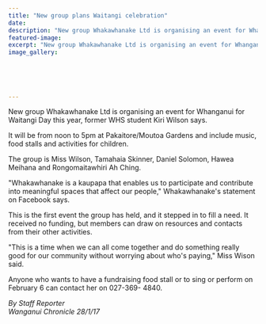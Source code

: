 ```yaml
---
title: "New group plans Waitangi celebration"
date: 
description: "New group Whakawhanake Ltd is organising an event for Whanganui for Waitangi Day this year, former WHS student Kiri Wilson says."
featured-image: 
excerpt: "New group Whakawhanake Ltd is organising an event for Whanganui for Waitangi Day this year, former WHS student Kiri Wilson says."
image_gallery:
	
	
	
	
	
---
```


<p>New group Whakawhanake Ltd is organising an event for Whanganui for Waitangi Day this year, former WHS student Kiri Wilson says.</p>
<p>It will be from noon to 5pm at Pakaitore/Moutoa Gardens and include music, food stalls and activities for children.</p>
<p>The group is Miss Wilson, Tamahaia Skinner, Daniel Solomon, Hawea Meihana and Rongomaitawhiri Ah Ching.</p>
<p>"Whakawhanake is a kaupapa that enables us to participate and contribute into meaningful spaces that affect our people," Whakawhanake's statement on Facebook says.</p>
<p>This is the first event the group has held, and it stepped in to fill a need. It received no funding, but members can draw on resources and contacts from their other activities.</p>
<p>"This is a time when we can all come together and do something really good for our community without worrying about who's paying," Miss Wison said.</p>
<p>Anyone who wants to have a fundraising food stall or to sing or perform on February 6 can contact her on 027-369- 4840.</p>
<p class="clear syndicator"><em>By Staff Reporter</em><br /><em>Wanganui Chronicle 28/1/17</em></p>

